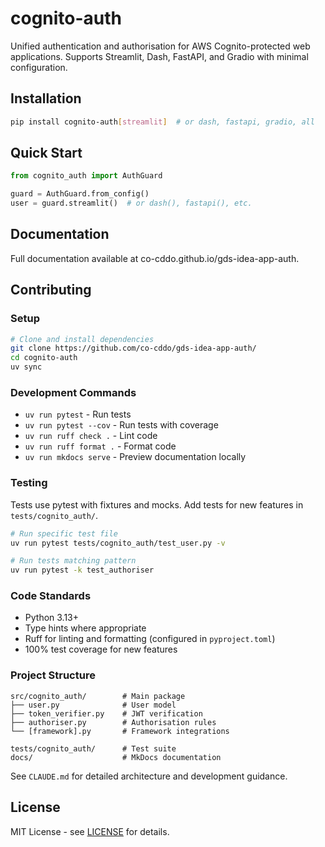 # cognito-auth

Unified authentication and authorisation for AWS Cognito-protected web applications. Supports Streamlit, Dash, FastAPI, and Gradio with minimal configuration.

## Installation

```bash
pip install cognito-auth[streamlit]  # or dash, fastapi, gradio, all
```

## Quick Start

```python
from cognito_auth import AuthGuard

guard = AuthGuard.from_config()
user = guard.streamlit()  # or dash(), fastapi(), etc.
```

## Documentation

Full documentation available at co-cddo.github.io/gds-idea-app-auth.

## Contributing

### Setup

```bash
# Clone and install dependencies
git clone https://github.com/co-cddo/gds-idea-app-auth/
cd cognito-auth
uv sync
```

### Development Commands

- `uv run pytest` - Run tests
- `uv run pytest --cov` - Run tests with coverage
- `uv run ruff check .` - Lint code
- `uv run ruff format .` - Format code
- `uv run mkdocs serve` - Preview documentation locally

### Testing

Tests use pytest with fixtures and mocks. Add tests for new features in `tests/cognito_auth/`.

```bash
# Run specific test file
uv run pytest tests/cognito_auth/test_user.py -v

# Run tests matching pattern
uv run pytest -k test_authoriser
```

### Code Standards

- Python 3.13+
- Type hints where appropriate
- Ruff for linting and formatting (configured in `pyproject.toml`)
- 100% test coverage for new features

### Project Structure

```
src/cognito_auth/        # Main package
├── user.py              # User model
├── token_verifier.py    # JWT verification
├── authoriser.py        # Authorisation rules
└── [framework].py       # Framework integrations

tests/cognito_auth/      # Test suite
docs/                    # MkDocs documentation
```

See `CLAUDE.md` for detailed architecture and development guidance.

## License

MIT License - see [LICENSE](LICENSE) for details.